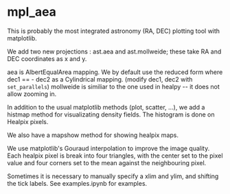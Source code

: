 # mpl_aea

This is probably the most integrated astronomy (RA, DEC) plotting tool with
matplotlib. 

We add two new projections : ast.aea and ast.mollweide; these take RA and DEC
coordinates as x and y.

aea is AlbertEqualArea mapping. We by default use the reduced form where
dec1 == - dec2 as a Cylindrical mapping. (modify dec1, dec2 with `set_parallels`)
 mollweide is similiar to the one
used in healpy -- it does not allow zooming in.

In addition to the usual matplotlib methods (plot, scatter, ...),
we add a histmap method for visualizating density fields.
The histogram is done on Healpix pixels.

We also have a mapshow method for showing healpix maps.

We use matplotlib's Gouraud interpolation to improve the image quality.
Each healpix pixel is break into four triangles,
with the center set to the pixel value
and four corners set to the mean against the neighbouring pixel.

Sometimes it is necessary to manually specify a xlim and ylim, and shifting
the tick labels. See examples.ipynb for examples.

